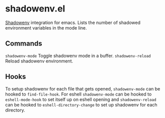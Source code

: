 # shadowenv.el
[Shadowenv](https://shopify.github.io/shadowenv) integration for emacs. Lists the number of shadowed environment variables in the mode line.

## Commands
`shadowenv-mode` Toggle shadowenv mode in a buffer. `shadowenv-reload` Reload shadowenv environment.

## Hooks
To setup shadowenv for each file that gets opened, `shadowenv-mode` can be hooked to `find-file-hook`.  For eshell `shadowenv-mode` can be hooked to `eshell-mode-hook` to set itself up on eshell opening and `shadowenv-reload` can be hooked to `eshell-directory-change` to set up shadowenv for each directory. 
